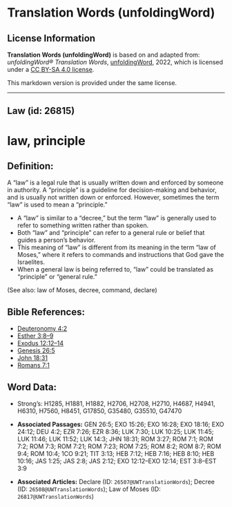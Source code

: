 # Translation Words (unfoldingWord)

## License Information

**Translation Words (unfoldingWord)** is based on and adapted from: _unfoldingWord® Translation Words_, [unfoldingWord](https://unfoldingword.org/utw), 2022, which is licensed under a [CC BY-SA 4.0 license](https://creativecommons.org/licenses/by-sa/4.0/legalcode.en).

This markdown version is provided under the same license.



--------------------------------

## Law (id: 26815)

law, principle
==============

Definition:
-----------

A “law” is a legal rule that is usually written down and enforced by someone in authority. A “principle” is a guideline for decision\-making and behavior, and is usually not written down or enforced. However, sometimes the term “law” is used to mean a “principle.”

* A “law” is similar to a “decree,” but the term “law” is generally used to refer to something written rather than spoken.
* Both “law” and “principle” can refer to a general rule or belief that guides a person’s behavior.
* This meaning of “law” is different from its meaning in the term “law of Moses,” where it refers to commands and instructions that God gave the Israelites.
* When a general law is being referred to, “law” could be translated as “principle” or “general rule.”

(See also: law of Moses, decree, command, declare)

Bible References:
-----------------

* [Deuteronomy 4:2](https://ref.ly/Deut4:2)
* [Esther 3:8–9](https://ref.ly/Esth3:8-Esth3:9)
* [Exodus 12:12–14](https://ref.ly/Exod12:12-Exod12:14)
* [Genesis 26:5](https://ref.ly/Gen26:5)
* [John 18:31](https://ref.ly/John18:31)
* [Romans 7:1](https://ref.ly/Rom7:1)

Word Data:
----------

* Strong’s: H1285, H1881, H1882, H2706, H2708, H2710, H4687, H4941, H6310, H7560, H8451, G17850, G35480, G35510, G47470

* **Associated Passages:** GEN 26:5; EXO 15:26; EXO 16:28; EXO 18:16; EXO 24:12; DEU 4:2; EZR 7:26; EZR 8:36; LUK 7:30; LUK 10:25; LUK 11:45; LUK 11:46; LUK 11:52; LUK 14:3; JHN 18:31; ROM 3:27; ROM 7:1; ROM 7:2; ROM 7:3; ROM 7:21; ROM 7:23; ROM 7:25; ROM 8:2; ROM 8:7; ROM 9:4; ROM 10:4; 1CO 9:21; TIT 3:13; HEB 7:12; HEB 7:16; HEB 8:10; HEB 10:16; JAS 1:25; JAS 2:8; JAS 2:12; EXO 12:12–EXO 12:14; EST 3:8–EST 3:9
* **Associated Articles:** Declare (ID: `26507@UWTranslationWords`); Decree (ID: `26508@UWTranslationWords`); Law of Moses (ID: `26817@UWTranslationWords`)

